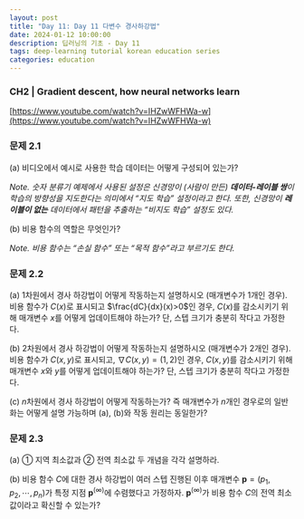 ```yaml
---
layout: post
title: "Day 11: Day 11 다변수 경사하강법"
date: 2024-01-12 10:00:00
description: 딥러닝의 기초 - Day 11
tags: deep-learning tutorial korean education series
categories: education
---
```



### CH2 | Gradient descent, how neural networks learn

[https://www.youtube.com/watch?v=IHZwWFHWa-w](https://www.youtube.com/watch?v=IHZwWFHWa-w)

### 문제 2.1

(a) 비디오에서 예시로 사용한 학습 데이터는 어떻게 구성되어 있는가?

*Note. 숫자 분류기 예제에서 사용된 설정은 신경망이 (사람이 만든) **데이터-레이블 쌍**이 학습의 방향성을 지도한다는 의미에서 “지도 학습” 설정이라고 한다. 또한, 신경망이 **레이블이 없는** 데이터에서 패턴을 추출하는 “비지도 학습” 설정도 있다.*

(b) 비용 함수의 역할은 무엇인가?

*Note. 비용 함수는 “손실 함수” 또는 “목적 함수”라고 부르기도 한다.*

### 문제 2.2

(a) 1차원에서 경사 하강법이 어떻게 작동하는지 설명하시오 (매개변수가 $1$개인 경우). 비용 함수가 $C(x)$로 표시되고 $\frac{dC}{dx}(x)>0$인 경우, $C(x)$를 감소시키기 위해 매개변수 $x$를 어떻게 업데이트해야 하는가? 단, 스텝 크기가 충분히 작다고 가정한다.

(b) 2차원에서 경사 하강법이 어떻게 작동하는지 설명하시오 (매개변수가 $2$개인 경우). 비용 함수가 $C(x, y)$로 표시되고, $\nabla C(x,y)=(1,2)$인 경우, $C(x, y)$를 감소시키기 위해 매개변수 $x$와 $y$를 어떻게 업데이트해야 하는가? 단, 스텝 크기가 충분히 작다고 가정한다.

(c) $n$차원에서 경사 하강법이 어떻게 작동하는가? 즉 매개변수가 $n$개인 경우로의 일반화는 어떻게 설명 가능하며 (a), (b)와 작동 원리는 동일한가?

### 문제 2.3

(a) ① 지역 최소값과 ② 전역 최소값 두 개념을 각각 설명하라.

(b) 비용 함수 $C$에 대한 경사 하강법이 여러 스텝 진행된 이후 매개변수 $\mathbf{p}=(p_1, p_2,  \cdots, p_n)$가 특정 지점 $\mathbf{p}^{(\infty)}$에 수렴했다고 가정하자. $\mathbf{p}^{(\infty)}$가 비용 함수 $C$의 전역 최소값이라고 확신할 수 있는가?